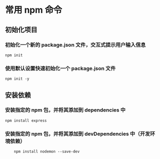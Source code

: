 # 常用 npm 命令

## 初始化项目

### 初始化一个新的 package.json 文件，交互式提示用户输入信息

    npm init

### 使用默认设置快速初始化一个 package.json 文件

    npm init -y

## 安装依赖

### 安装指定的 npm 包，并将其添加到 dependencies 中

    npm install express

### 安装指定的 npm 包，并将其添加到 devDependencies 中（开发环境依赖）

```
    npm install nodemon --save-dev

